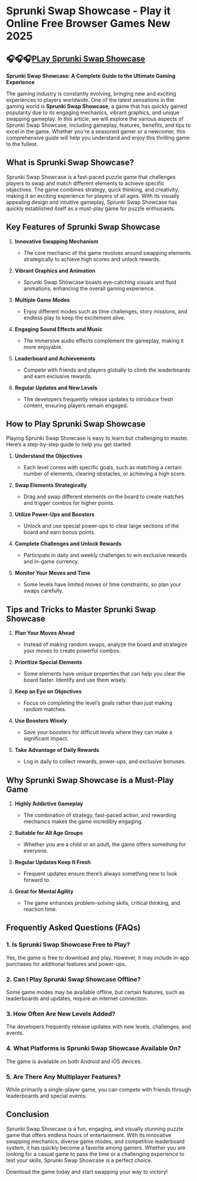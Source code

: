 # Sprunki Swap Showcase - Play it Online Free Browser Games New 2025
## 🎧🎧🎧[PLay Sprunki Swap Showcase](https://sprunkiall.com/sprunki-swapped.html)
**Sprunki Swap Showcase: A Complete Guide to the Ultimate Gaming Experience**

The gaming industry is constantly evolving, bringing new and exciting experiences to players worldwide. One of the latest sensations in the gaming world is **Sprunki Swap Showcase**, a game that has quickly gained popularity due to its engaging mechanics, vibrant graphics, and unique swapping gameplay. In this article, we will explore the various aspects of Sprunki Swap Showcase, including gameplay, features, benefits, and tips to excel in the game. Whether you're a seasoned gamer or a newcomer, this comprehensive guide will help you understand and enjoy this thrilling game to the fullest.

## **What is Sprunki Swap Showcase?**

Sprunki Swap Showcase is a fast-paced puzzle game that challenges players to swap and match different elements to achieve specific objectives. The game combines strategy, quick thinking, and creativity, making it an exciting experience for players of all ages. With its visually appealing design and intuitive gameplay, Sprunki Swap Showcase has quickly established itself as a must-play game for puzzle enthusiasts.

## **Key Features of Sprunki Swap Showcase**

1. **Innovative Swapping Mechanism**
   - The core mechanic of the game revolves around swapping elements strategically to achieve high scores and unlock rewards.

2. **Vibrant Graphics and Animation**
   - Sprunki Swap Showcase boasts eye-catching visuals and fluid animations, enhancing the overall gaming experience.

3. **Multiple Game Modes**
   - Enjoy different modes such as time challenges, story missions, and endless play to keep the excitement alive.

4. **Engaging Sound Effects and Music**
   - The immersive audio effects complement the gameplay, making it more enjoyable.

5. **Leaderboard and Achievements**
   - Compete with friends and players globally to climb the leaderboards and earn exclusive rewards.

6. **Regular Updates and New Levels**
   - The developers frequently release updates to introduce fresh content, ensuring players remain engaged.

## **How to Play Sprunki Swap Showcase**

Playing Sprunki Swap Showcase is easy to learn but challenging to master. Here’s a step-by-step guide to help you get started:

1. **Understand the Objectives**
   - Each level comes with specific goals, such as matching a certain number of elements, clearing obstacles, or achieving a high score.

2. **Swap Elements Strategically**
   - Drag and swap different elements on the board to create matches and trigger combos for higher points.

3. **Utilize Power-Ups and Boosters**
   - Unlock and use special power-ups to clear large sections of the board and earn bonus points.

4. **Complete Challenges and Unlock Rewards**
   - Participate in daily and weekly challenges to win exclusive rewards and in-game currency.

5. **Monitor Your Moves and Time**
   - Some levels have limited moves or time constraints, so plan your swaps carefully.

## **Tips and Tricks to Master Sprunki Swap Showcase**

1. **Plan Your Moves Ahead**
   - Instead of making random swaps, analyze the board and strategize your moves to create powerful combos.

2. **Prioritize Special Elements**
   - Some elements have unique properties that can help you clear the board faster. Identify and use them wisely.

3. **Keep an Eye on Objectives**
   - Focus on completing the level’s goals rather than just making random matches.

4. **Use Boosters Wisely**
   - Save your boosters for difficult levels where they can make a significant impact.

5. **Take Advantage of Daily Rewards**
   - Log in daily to collect rewards, power-ups, and exclusive bonuses.

## **Why Sprunki Swap Showcase is a Must-Play Game**

1. **Highly Addictive Gameplay**
   - The combination of strategy, fast-paced action, and rewarding mechanics makes the game incredibly engaging.

2. **Suitable for All Age Groups**
   - Whether you are a child or an adult, the game offers something for everyone.

3. **Regular Updates Keep It Fresh**
   - Frequent updates ensure there’s always something new to look forward to.

4. **Great for Mental Agility**
   - The game enhances problem-solving skills, critical thinking, and reaction time.

## **Frequently Asked Questions (FAQs)**

### **1. Is Sprunki Swap Showcase Free to Play?**
   Yes, the game is free to download and play. However, it may include in-app purchases for additional features and power-ups.

### **2. Can I Play Sprunki Swap Showcase Offline?**
   Some game modes may be available offline, but certain features, such as leaderboards and updates, require an internet connection.

### **3. How Often Are New Levels Added?**
   The developers frequently release updates with new levels, challenges, and events.

### **4. What Platforms is Sprunki Swap Showcase Available On?**
   The game is available on both Android and iOS devices.

### **5. Are There Any Multiplayer Features?**
   While primarily a single-player game, you can compete with friends through leaderboards and special events.

## **Conclusion**

Sprunki Swap Showcase is a fun, engaging, and visually stunning puzzle game that offers endless hours of entertainment. With its innovative swapping mechanics, diverse game modes, and competitive leaderboard system, it has quickly become a favorite among gamers. Whether you are looking for a casual game to pass the time or a challenging experience to test your skills, Sprunki Swap Showcase is a perfect choice.

Download the game today and start swapping your way to victory!
